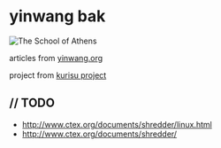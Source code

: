 # yinwang bak

![The School of Athens](https://upload.wikimedia.org/wikipedia/commons/thumb/4/49/%22The_School_of_Athens%22_by_Raffaello_Sanzio_da_Urbino.jpg/1280px-%22The_School_of_Athens%22_by_Raffaello_Sanzio_da_Urbino.jpg)

articles from [yinwang.org](http://yinwang.org)

project from [kurisu project](https://kuricat.com/project)

## // TODO 

* http://www.ctex.org/documents/shredder/linux.html
* http://www.ctex.org/documents/shredder/
